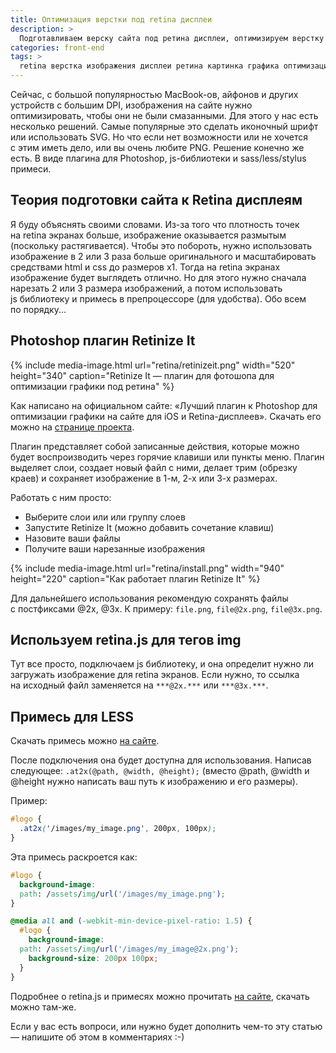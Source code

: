 ```yaml
---
title: Оптимизация верстки под retina дисплеи
description: >
  Подготавливаем верску сайта под ретина дисплеи, оптимизируем верстку и изображения.
categories: front-end
tags: >
  retina верстка изображения дисплеи ретина картинка графика оптимизация сайт
---
```


Сейчас, с большой популярностью MacBook-ов, айфонов и других устройств с большим DPI, изображения на сайте нужно оптимизировать, чтобы они не были смазанными. Для этого у нас есть несколько решений. Самые популярные это сделать иконочный шрифт или использовать SVG. Но что если нет возможности или не хочется с этим иметь дело, или вы очень любите PNG. Решение конечно же есть. В виде плагина для Photoshop, js-библиотеки и sass/less/stylus примеси.

## Теория подготовки сайта к Retina дисплеям

Я буду объяснять своими словами. Из-за того что плотность точек на retina экранах больше, изображение оказывается размытым (поскольку растягивается). Чтобы это побороть, нужно использовать изображение в 2 или 3 раза больше оригинального и масштабировать средствами html и css до размеров x1. Тогда на retina экранах изображение будет выглядеть отлично. Но для этого нужно сначала нарезать 2 или 3 размера изображений, а потом использовать js библиотеку и примесь в препроцессоре (для удобства). Обо всем по порядку...

## Photoshop плагин Retinize It

{%
	include media-image.html
	url="retina/retinizeit.png"
	width="520"
	height="340"
	caption="Retinize It — плагин для фотошопа для оптимизации графики под ретина"
%}

Как написано на официальном сайте: «Лучший плагин к Photoshop для оптимизации графики на сайте для iOS и Retina-дисплеев». Скачать его можно на [странице проекта][1].

Плагин представляет собой записанные действия, которые можно будет воспроизводить через горячие клавиши или пункты меню. Плагин выделяет слои, создает новый файл с ними, делает трим (обрезку краев) и сохраняет изображение в 1-м, 2-х или 3-х размерах.

Работать с ним просто:

- Выберите слои или или группу слоев
- Запустите Retinize It (можно добавить сочетание клавиш)
- Назовите ваши файлы
- Получите ваши нарезанные изображения

{%
	include media-image.html
	url="retina/install.png"
	width="940"
	height="220"
	caption="Как работает плагин Retinize It"
%}

Для дальнейшего использования рекомендую сохранять файлы с постфиксами @2x, @3x. К примеру: `file.png`, `file@2x.png`, `file@3x.png`.

## Используем retina.js для тегов img

Тут все просто, подключаем js библиотеку, и она определит нужно ли загружать изображение для retina экранов. Если нужно, то ссылка на исходный файл заменяется на `***@2x.***` или `***@3x.***`.

## Примесь для LESS

Скачать примесь можно [на сайте][2].

После подключения она будет доступна для использования. Написав следующее: `.at2x(@path, @width, @height);` (вместо @path, @width и @height нужно написать ваш путь к изображению и его размеры).

Пример:

```scss
#logo {
  .at2x('/images/my_image.png', 200px, 100px);
}
```

Эта примесь раскроется как:

```css
#logo {
  background-image:
  path: /assets/img/url('/images/my_image.png');
}

@media all and (-webkit-min-device-pixel-ratio: 1.5) {
  #logo {
    background-image:
  path: /assets/img/url('/images/my_image@2x.png');
    background-size: 200px 100px;
  }
}
```

Подробнее о retina.js и примесях можно прочитать [на сайте][2], скачать можно там-же.

Если у вас есть вопроси, или нужно будет дополнить чем-то эту статью — напишите об этом в комментариях :-)

[1]: http://retinize.it/
[2]: http://imulus.github.io/retinajs/
